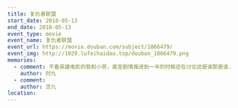 ```yaml
---
title: 复仇者联盟
start_date: 2018-05-13
end_date: 2018-05-13
event_type: movie
event_name: 复仇者联盟
event_url: https://movie.douban.com/subject/1866479/
event_img: http://1929.lufeihaidao.top/douban_1866479.png
memories:
  - comment: 不看英雄电影的我和小哥，直至剧情推进到一半的时候还在讨论这是谁那是谁......打架场面过瘾
    author: 时九
  - comment: 
    author: 念九
location: 
---
```

